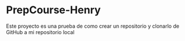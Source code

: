 # PrepCourse-Henry
Este proyecto es una prueba de como crear un repositorio y clonarlo de GitHub a mi repositorio local

